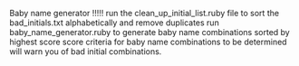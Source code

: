 Baby name generator !!!!!
run the clean_up_initial_list.ruby file to sort the bad_initials.txt alphabetically and remove duplicates
run baby_name_generator.ruby to generate baby name combinations sorted by highest score
score criteria for baby name combinations to be determined
will warn you of bad initial combinations.
